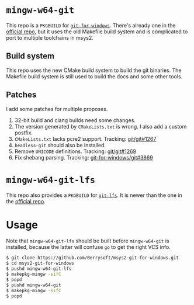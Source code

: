 # `mingw-w64-git`
This repo is a `PKGBUILD` for [`git-for-windows`](https://github.com/git-for-windows/).
There's already one in the [official repo](https://github.com/git-for-windows/MINGW-packages/tree/main/mingw-w64-git),
but it uses the old Makefile build system and is complicated to port to multiple toolchains in msys2.

## Build system
This repo uses the new CMake build system to build the git binaries.
The Makefile build system is still used to build the docs and some other tools.

## Patches
I add some patches for multiple proposes.

1. 32-bit build and clang builds need some changes.
2. The version generated by `CMakeLists.txt` is wrong. I also add a custom postfix.
3. `CMakeLists.txt` lacks pcre2 support. Tracking: [git/git#1267](https://github.com/git/git/pull/1267)
4. `headless-git` should also be installed.
5. Remove `UNICODE` definitions. Tracking: [git/git#1269](https://github.com/git/git/pull/1269)
6. Fix shebang parsing. Tracking: [git-for-windows/git#3869](https://github.com/git-for-windows/git/pull/3869)

# `mingw-w64-git-lfs`
This repo also provides a `PKGBUILD` for [`git-lfs`](https://github.com/git-lfs/git-lfs/).
It is newer than the one in the [official repo](https://github.com/msys2/MINGW-packages/tree/master/mingw-w64-git-lfs).

# Usage
Note that `mingw-w64-git-lfs` should be built before `mingw-w64-git` is installed,
because the latter will confuse `go` to get the right VCS info.

``` bash
$ git clone https://github.com/Berrysoft/msys2-git-for-windows.git
$ cd msys2-git-for-windows
$ pushd mingw-w64-git-lfs
$ makepkg-mingw -sifC
$ popd
$ pushd mingw-w64-git
$ makepkg-mingw -sifC
$ popd
```
